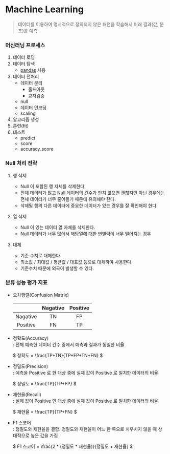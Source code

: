 # Machine Learning
> 데이터를 이용하여 명시적으로 정의되지 않은 패턴을 학습해서 미래 결과(값, 분포)를 예측

### 머신러닝 프로세스
1. 데이터 로딩
2. 데이터 탐색
   - [pandas](./pandas.md) 사용
2. 데이터 전처리
   - 데이터 분리
      - 홀드아웃
      - 교차검증
   - null
   - 데이터 인코딩
   - scaling
3. 알고리즘 생성
4. 훈련(fit)
5. 테스트
   - predict
   - score
   - accuracy_score



### Null 처리 전략
1. 행 삭제
   - Null 이 포함된 행 자체를 삭제한다.
   - 전체 데이터가 많고 Null 데이터의 건수가 만지 않으면 괜찮지만 아닌 경우에는 전체 데이터가 너무 줄어들기 때문에 유의해야 한다.
   - 삭제될 행의 다른 데이터에 중요한 데이터가 있는 경우를 잘 확인해야 한다.

2. 열 삭제
   - Null 이 있는 데이터 열 자체를 삭제한다.
   - Null 데이터가 너무 많아서 해당열에 대한 변별력이 너무 떨어지는 경우

3. 대체
   - 기준 수치로 대체한다.
   - 최소값 / 최대값 / 평균값 / 대표값 등으로 대체하여 사용한다.
   - 기준수치 때문에 외곡이 발생할 수 있다.



### 분류 성능 평가 지표

   - 오차행렬(Confusion Matrix)  

      |          | Nagative | Positive |
      | :------: | :------: | :------: |
      | Nagative |    TN    |    FP    |
      | Positive |    FN    |    TP    |

   - 정확도(Accuracy)  
      : 전체 예측한 데이터 건수 중에서 예측과 결과가 동일한 비율  

      $ 정확도 = \frac{TP+TN}{TP+FP+TN+FN} $

   - 정밀도(Precision)  
      : 예측을 Positive 로 한 대상 중에 실제 값이 Positive 로 일치한 데이터의 비율

      $ 정밀도 = \frac{TP}{TP+FP} $

   - 재현율(Recall)  
      : 실제 값이 Positive 인 대상 중에 실제 값이 Positive 로 일치한 데이터의 비율

      $ 재현율 = \frac{TP}{TP+FN} $

   - F1 스코어  
      : 정밀도와 재현율을 결합. 정밀도와 재현율이 어느 한 쪽으로 치우치지 않을 때 상대적으로 높은 값을 가짐

      $ F1 스코어 = \frac{2 * (정밀도 * 재현율)}{정밀도 + 재현율} $